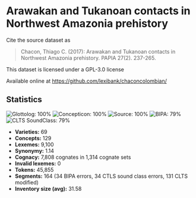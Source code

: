 # Arawakan and Tukanoan contacts in Northwest Amazonia prehistory

Cite the source dataset as

> Chacon, Thiago C. (2017): Arawakan and Tukanoan contacts in Northwest Amazonia prehistory. PAPIA 27(2). 237-265.

This dataset is licensed under a GPL-3.0 license

Available online at https://github.com/lexibank/chaconcolombian/

## Statistics



![Glottolog: 100%](https://img.shields.io/badge/Glottolog-100%25-brightgreen.svg "Glottolog: 100%")
![Concepticon: 100%](https://img.shields.io/badge/Concepticon-100%25-brightgreen.svg "Concepticon: 100%")
![Source: 100%](https://img.shields.io/badge/Source-100%25-brightgreen.svg "Source: 100%")
![BIPA: 79%](https://img.shields.io/badge/BIPA-79%25-yellow.svg "BIPA: 79%")
![CLTS SoundClass: 79%](https://img.shields.io/badge/CLTS%20SoundClass-79%25-yellow.svg "CLTS SoundClass: 79%")

- **Varieties:** 69
- **Concepts:** 129
- **Lexemes:** 9,100
- **Synonymy:** 1.14
- **Cognacy:** 7,808 cognates in 1,314 cognate sets
- **Invalid lexemes:** 0
- **Tokens:** 45,855
- **Segments:** 164 (34 BIPA errors, 34 CTLS sound class errors, 131 CLTS modified)
- **Inventory size (avg):** 31.58